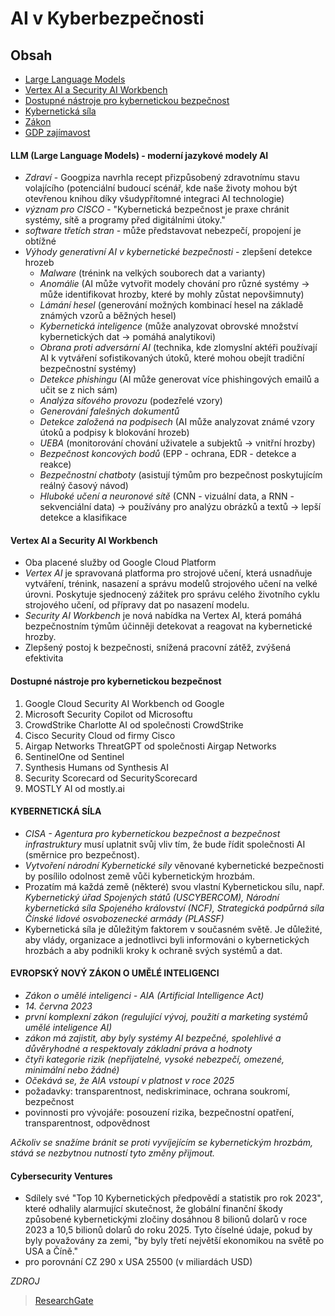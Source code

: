 # AI v Kyberbezpečnosti

## Obsah

- [Large Language Models](#llm-large-language-models---moderní-jazykové-modely-ai)
- [Vertex AI a Security AI Workbench](#vertex-ai-a-security-ai-workbench)
- [Dostupné nástroje pro kybernetickou bezpečnost](#dostupné-nástroje-pro-kybernetickou-bezpečnost)
- [Kybernetická síla](#kybernetická-síla)
- [Zákon](#evropský-nový-zákon-o-umělé-inteligenci)
- [GDP zajímavost](#cybersecurity-ventures)

#### LLM (Large Language Models) - moderní jazykové modely AI

- _Zdraví_ - Googpiza navrhla recept přizpůsobený zdravotnímu stavu volajícího (potenciální budoucí scénář, kde naše životy mohou být otevřenou knihou díky všudypřítomné integraci AI technologie)
- _význam pro CISCO_ - "Kybernetická bezpečnost je praxe chránit systémy, sítě a programy před digitálními útoky."
- _software třetích stran_ - může představovat nebezpečí, propojení je obtížné
- _Výhody generativní AI v kybernetické bezpečnosti_ - zlepšení detekce hrozeb
  - _Malware_ (trénink na velkých souborech dat a varianty)
  - _Anomálie_ (AI může vytvořit modely chování pro různé systémy -> může identifikovat hrozby, které by mohly zůstat nepovšimnuty)
  - _Lámání hesel_ (generování možných kombinací hesel na základě známých vzorů a běžných hesel)
  - _Kybernetická inteligence_ (může analyzovat obrovské množství kybernetických dat -> pomáhá analytikovi)
  - _Obrana proti adversární AI_ (technika, kde zlomyslní aktéři používají AI k vytváření sofistikovaných útoků, které mohou obejít tradiční bezpečnostní systémy)
  - _Detekce phishingu_ (AI může generovat více phishingových emailů a učit se z nich sám)
  - _Analýza síťového provozu_ (podezřelé vzory)
  - _Generování falešných dokumentů_
  - _Detekce založená na podpisech_ (AI může analyzovat známé vzory útoků a podpisy k blokování hrozeb)
  - _UEBA_ (monitorování chování uživatele a subjektů -> vnitřní hrozby)
  - _Bezpečnost koncových bodů_ (EPP - ochrana, EDR - detekce a reakce)
  - _Bezpečnostní chatboty_ (asistují týmům pro bezpečnost poskytujícím reálný časový návod)
  - _Hluboké učení a neuronové sítě_ (CNN - vizuální data, a RNN - sekvenciální data) -> používány pro analýzu obrázků a textů -> lepší detekce a klasifikace

#### Vertex AI a Security AI Workbench

- Oba placené služby od Google Cloud Platform
- _Vertex AI_ je spravovaná platforma pro strojové učení, která usnadňuje vytváření, trénink, nasazení a správu modelů strojového učení na velké úrovni. Poskytuje sjednocený zážitek pro správu celého životního cyklu strojového učení, od přípravy dat po nasazení modelu.
- _Security AI Workbench_ je nová nabídka na Vertex AI, která pomáhá bezpečnostním týmům účinněji detekovat a reagovat na kybernetické hrozby.
- Zlepšený postoj k bezpečnosti, snížená pracovní zátěž, zvýšená efektivita

#### Dostupné nástroje pro kybernetickou bezpečnost

1. Google Cloud Security AI Workbench od Google
2. Microsoft Security Copilot od Microsoftu
3. CrowdStrike Charlotte AI od společnosti CrowdStrike
4. Cisco Security Cloud od firmy Cisco
5. Airgap Networks ThreatGPT od společnosti Airgap Networks
6. SentinelOne od Sentinel
7. Synthesis Humans od Synthesis AI
8. Security Scorecard od SecurityScorecard
9. MOSTLY AI od mostly.ai

#### KYBERNETICKÁ SÍLA

- _CISA - Agentura pro kybernetickou bezpečnost a bezpečnost infrastruktury_ musí uplatnit svůj vliv tím, že bude řídit společnosti AI (směrnice pro bezpečnost).
- _Vytvoření národní Kybernetické síly_ věnované kybernetické bezpečnosti by posílilo odolnost země vůči kybernetickým hrozbám.
- Prozatím má každá země (některé) svou vlastní Kybernetickou sílu, např. _Kybernetický úřad Spojených států (USCYBERCOM), Národní kybernetická síla Spojeného království (NCF), Strategická podpůrná síla Čínské lidové osvobozenecké armády (PLASSF)_
- Kybernetická síla je důležitým faktorem v současném světě. Je důležité, aby vlády, organizace a jednotlivci byli informováni o kybernetických hrozbách a aby podnikli kroky k ochraně svých systémů a dat.

#### EVROPSKÝ NOVÝ ZÁKON O UMĚLÉ INTELIGENCI

- _Zákon o umělé inteligenci - AIA (Artificial Intelligence Act)_
- _14. června 2023_
- _první komplexní zákon (regulující vývoj, použití a marketing systémů umělé inteligence AI)_
- _zákon má zajistit, aby byly systémy AI bezpečné, spolehlivé a důvěryhodné a respektovaly základní práva a hodnoty_
- _čtyři kategorie rizik (nepřijatelné, vysoké nebezpečí, omezené, minimální nebo žádné)_
- _Očekává se, že AIA vstoupí v platnost v roce 2025_
- požadavky: transparentnost, nediskriminace, ochrana soukromí, bezpečnost
- povinnosti pro vývojáře: posouzení rizika, bezpečnostní opatření, transparentnost, odpovědnost

_Ačkoliv se snažíme bránit se proti vyvíjejícím se kybernetickým hrozbám, stává se nezbytnou nutností tyto změny přijmout._

#### Cybersecurity Ventures

- Sdílely své "Top 10 Kybernetických předpovědí a statistik pro rok 2023", které odhalily alarmující skutečnost, že globální finanční škody způsobené kybernetickými zločiny dosáhnou 8 bilionů dolarů v roce 2023 a 10,5 bilionů dolarů do roku 2025. Tyto číselné údaje, pokud by byly považovány za zemi, "by byly třetí největší ekonomikou na světě po USA a Číně."
- pro porovnání CZ 290 x USA 25500 (v miliardách USD)

_ZDROJ_

> [ResearchGate](https://www.researchgate.net/publication/373222263_Synergizing_Generative_AI_and_Cybersecurity_Roles_of_Generative_AI_Entities_Companies_Agencies_and_Government_in_Enhancing_Cybersecurity)
